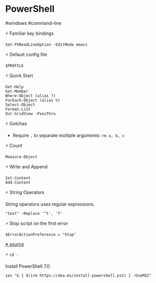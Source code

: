 # PowerShell

#windows #command-line

⚡ Familiar key bindings

```
Set-PSReadLineOption -EditMode emacs
```

⚡ Default config file

```
$PROFILE
```

⚡ Quick Start

```
Get-Help
Get-Member
Where-Object (alias ?)
ForEach-Object (alias %)
Select-Object
Format-List
Out-GridView -PassThru
```

⚡ Gotchas

* Require `,` to separate multiple arguments: `rm a, b, c`

⚡ Count

```
Measure-Object
```

⚡ Write and Append

```
Set-Content
Add-Content
```

⚡ String Operators

String operators uses regular expressions.

```
"test" -Replace '^t', 'T'
```

⚡ Stop script on the first error

```
$ErrorActionPreference = "Stop"
```

[※ source](https://stackoverflow.com/a/9949909/667158)

⚡ `cd -`

Install PowerShell 7.0

```
iex "& { $(irm https://aka.ms/install-powershell.ps1) } -UseMSI"
```
